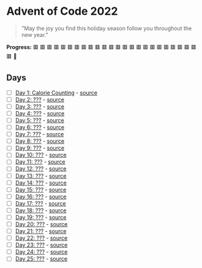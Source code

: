 # Advent of Code 2022

> "May the joy you find this holiday season follow you throughout the new year."

**Progress:** 
:red_square:
:red_square:
:red_square:
:red_square:
:red_square:
:red_square:
:red_square:
:red_square:
:red_square:
:red_square:
:red_square:
:red_square:
:red_square:
:red_square:
:red_square:
:red_square:
:red_square:
:red_square:
:red_square:
:red_square:
:red_square:
:red_square:
:red_square:
:red_square:
:red_square:
:star2:

## Days

- [ ] [Day 1: Calorie Counting](https://adventofcode.com/2022/day/1) - [source](day-1/)
- [ ] [Day 2: ???](https://adventofcode.com/2022/day/2) - [source](day-2/)
- [ ] [Day 3: ???](https://adventofcode.com/2022/day/3) - [source](day-3/)
- [ ] [Day 4: ???](https://adventofcode.com/2022/day/4) - [source](day-4/)
- [ ] [Day 5: ???](https://adventofcode.com/2022/day/5) - [source](day-5/)
- [ ] [Day 6: ???](https://adventofcode.com/2022/day/6) - [source](day-6/)
- [ ] [Day 7: ???](https://adventofcode.com/2022/day/7) - [source](day-7/)
- [ ] [Day 8: ???](https://adventofcode.com/2022/day/8) - [source](day-8/)
- [ ] [Day 9: ???](https://adventofcode.com/2022/day/9) - [source](day-9/)
- [ ] [Day 10: ???](https://adventofcode.com/2022/day/10) - [source](day-10/)
- [ ] [Day 11: ???](https://adventofcode.com/2022/day/11) - [source](day-11/)
- [ ] [Day 12: ???](https://adventofcode.com/2022/day/12) - [source](day-12/)
- [ ] [Day 13: ???](https://adventofcode.com/2022/day/13) - [source](day-13/)
- [ ] [Day 14: ???](https://adventofcode.com/2022/day/14) - [source](day-14/)
- [ ] [Day 15: ???](https://adventofcode.com/2022/day/15) - [source](day-15/)
- [ ] [Day 16: ???](https://adventofcode.com/2022/day/16) - [source](day-16/)
- [ ] [Day 17: ???](https://adventofcode.com/2022/day/17) - [source](day-17/)
- [ ] [Day 18: ???](https://adventofcode.com/2022/day/18) - [source](day-18/)
- [ ] [Day 19: ???](https://adventofcode.com/2022/day/19) - [source](day-19/)
- [ ] [Day 20: ???](https://adventofcode.com/2022/day/20) - [source](day-20/)
- [ ] [Day 21: ???](https://adventofcode.com/2022/day/21) - [source](day-21/)
- [ ] [Day 22: ???](https://adventofcode.com/2022/day/22) - [source](day-22/)
- [ ] [Day 23: ???](https://adventofcode.com/2022/day/23) - [source](day-23/)
- [ ] [Day 24: ???](https://adventofcode.com/2022/day/24) - [source](day-24/)
- [ ] [Day 25: ???](https://adventofcode.com/2022/day/25) - [source](day-25/)
